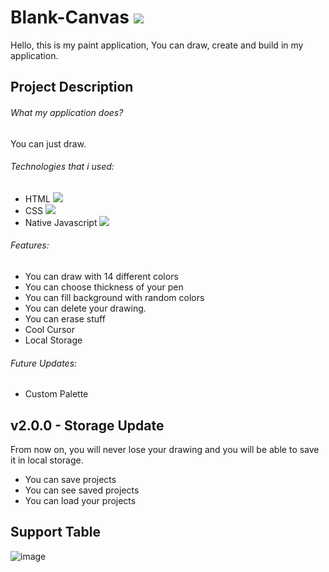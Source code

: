 # Blank-Canvas ![](https://img.shields.io/badge/blank--canvas-v2.0.0--stable-blue)

Hello, this is my paint application, You can draw, create and build in my application. 

## Project Description

###### What my application does?

You can just draw.

###### Technologies that i used:

- HTML <img src = "https://img.shields.io/badge/HTML5-E34F26?style=for-the-badge&logo=html5&logoColor=white">
- CSS  <img src ="https://img.shields.io/badge/CSS3-1572B6?style=for-the-badge&logo=css3&logoColor=white">
- Native Javascript <img src ="https://img.shields.io/badge/JavaScript-323330?style=for-the-badge&logo=javascript&logoColor=F7DF1E">

###### Features:

- You can draw with 14 different colors
- You can choose thickness of your pen
- You can fill background with random colors
- You can delete your drawing.
- You can erase stuff
- Cool Cursor
- Local Storage

###### Future Updates:
- Custom Palette

## v2.0.0 - Storage Update
From now on, you will never lose your drawing and you will be able to save it in local storage.

- You can save projects
- You can see saved projects
- You can load your projects

## Support Table
![image](https://user-images.githubusercontent.com/98226184/161537171-a8b21441-80d2-4737-a21a-60007cac4560.png)
